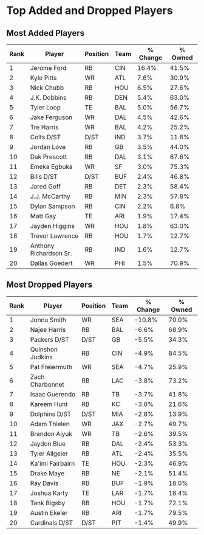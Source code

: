 # Top Added and Dropped Players

## Most Added Players

| Rank | Player | Position | Team | % Change | % Owned |
|------|--------|----------|------|----------|----------|
| 1 | Jerome Ford | RB | CIN | 16.4% | 41.5% |
| 2 | Kyle Pitts | WR | ATL | 7.6% | 30.9% |
| 3 | Nick Chubb | RB | HOU | 6.5% | 27.6% |
| 4 | J.K. Dobbins | RB | DEN | 5.4% | 63.0% |
| 5 | Tyler Loop | TE | BAL | 5.0% | 56.7% |
| 6 | Jake Ferguson | WR | DAL | 4.5% | 42.6% |
| 7 | Tre Harris | WR | BAL | 4.2% | 25.2% |
| 8 | Colts D/ST | D/ST | IND | 3.7% | 11.8% |
| 9 | Jordan Love | RB | GB | 3.5% | 44.0% |
| 10 | Dak Prescott | RB | DAL | 3.1% | 67.6% |
| 11 | Emeka Egbuka | WR | SF | 3.0% | 75.3% |
| 12 | Bills D/ST | D/ST | BUF | 2.4% | 46.8% |
| 13 | Jared Goff | RB | DET | 2.3% | 58.4% |
| 14 | J.J. McCarthy | RB | MIN | 2.3% | 57.8% |
| 15 | Dylan Sampson | RB | CIN | 2.2% | 6.8% |
| 16 | Matt Gay | TE | ARI | 1.9% | 17.4% |
| 17 | Jayden Higgins | WR | HOU | 1.8% | 63.0% |
| 18 | Trevor Lawrence | RB | HOU | 1.7% | 12.7% |
| 19 | Anthony Richardson Sr. | RB | IND | 1.6% | 12.7% |
| 20 | Dallas Goedert | WR | PHI | 1.5% | 70.9% |

## Most Dropped Players

| Rank | Player | Position | Team | % Change | % Owned |
|------|--------|----------|------|----------|----------|
| 1 | Jonnu Smith | WR | SEA | -10.8% | 70.0% |
| 2 | Najee Harris | RB | BAL | -6.6% | 68.9% |
| 3 | Packers D/ST | D/ST | GB | -5.5% | 34.3% |
| 4 | Quinshon Judkins | RB | CIN | -4.9% | 84.5% |
| 5 | Pat Freiermuth | WR | SEA | -4.7% | 25.9% |
| 6 | Zach Charbonnet | RB | LAC | -3.8% | 73.2% |
| 7 | Isaac Guerendo | RB | TB | -3.7% | 41.8% |
| 8 | Kareem Hunt | RB | KC | -3.0% | 21.6% |
| 9 | Dolphins D/ST | D/ST | MIA | -2.8% | 13.9% |
| 10 | Adam Thielen | WR | JAX | -2.7% | 49.7% |
| 11 | Brandon Aiyuk | WR | TB | -2.6% | 39.5% |
| 12 | Jaydon Blue | RB | DAL | -2.4% | 53.3% |
| 13 | Tyler Allgeier | RB | ATL | -2.4% | 35.5% |
| 14 | Ka'imi Fairbairn | TE | HOU | -2.3% | 46.9% |
| 15 | Drake Maye | RB | NE | -2.1% | 51.4% |
| 16 | Ray Davis | RB | BUF | -1.9% | 18.0% |
| 17 | Joshua Karty | TE | LAR | -1.7% | 18.4% |
| 18 | Tank Bigsby | RB | HOU | -1.7% | 72.1% |
| 19 | Austin Ekeler | RB | ARI | -1.7% | 79.5% |
| 20 | Cardinals D/ST | D/ST | PIT | -1.4% | 49.9% |
